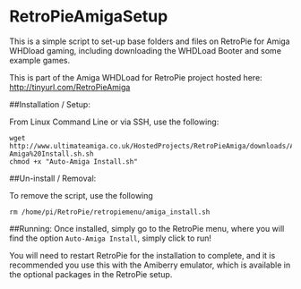 # RetroPieAmigaSetup

This is a simple script to set-up base folders and files on RetroPie for Amiga WHDload gaming, including downloading the WHDLoad Booter and some example games. 

This is part of the Amiga WHDLoad for RetroPie project hosted here: http://tinyurl.com/RetroPieAmiga


##Installation / Setup:

From Linux Command Line or via SSH, use the following:

```cd /home/pi/RetroPie/retropiemenu/ 
wget http://www.ultimateamiga.co.uk/HostedProjects/RetroPieAmiga/downloads/Auto-Amiga%20Install.sh.sh 
chmod +x "Auto-Amiga Install.sh"
```

##Un-install / Removal:

To remove the script, use the following
```cd /home/pi/RetroPie/retropiemenu/
rm /home/pi/RetroPie/retropiemenu/amiga_install.sh
```

##Running:
Once installed, simply go to the RetroPie menu, where you will find the option `Auto-Amiga Install`, simply click to run!

You will need to restart RetroPie for the installation to complete, and it is recommended you use this with the Amiberry emulator, which is available in the optional packages in the RetroPie setup.
